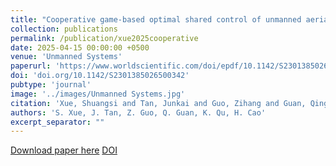 ```yaml
---
title: "Cooperative game-based optimal shared control of unmanned aerial vehicle"
collection: publications
permalink: /publication/xue2025cooperative
date: 2025-04-15 00:00:00 +0500
venue: 'Unmanned Systems'
paperurl: 'https://www.worldscientific.com/doi/epdf/10.1142/S2301385026500342'
doi: 'doi.org/10.1142/S2301385026500342'
pubtype: 'journal'
image: '../images/Unmanned Systems.jpg'
citation: 'Xue, Shuangsi and Tan, Junkai and Guo, Zihang and Guan, Qingshu and Qu, Kai and Cao, Hui (2025). Cooperative game-based optimal shared control of unmanned aerial vehicle. Unmanned Systems.'
authors: 'S. Xue, J. Tan, Z. Guo, Q. Guan, K. Qu, H. Cao'
excerpt_separator: ""
---
```

[Download paper here](https://www.worldscientific.com/doi/epdf/10.1142/S2301385026500342)
[DOI](doi.org/10.1142/S2301385026500342)